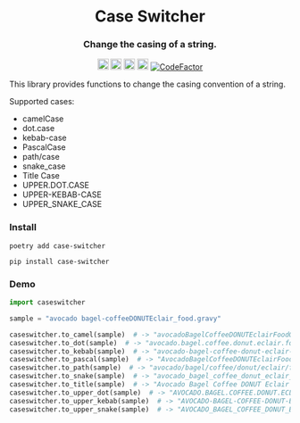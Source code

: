 <div align=center>
<!-- Title: -->
  <h1>Case Switcher</h1>
  <h3>Change the casing of a string.</h3>
<!-- Labels: -->
  <!-- First row: -->
  <img src="https://img.shields.io/badge/license-MIT-green"
   height="20"
   alt="License: MIT">
  <img src="https://img.shields.io/badge/code%20style-black-000000.svg"
   height="20"
   alt="Code style: black">
  <img src="https://img.shields.io/pypi/v/case-switcher.svg"
   height="20"
   alt="PyPI version">
  <img src="https://img.shields.io/badge/coverage-100%25-success"
   height="20"
   alt="Code Coverage">
  <a href="https://www.codefactor.io/repository/github/matthew-burkard/case-switcher">
    <img
     src="https://www.codefactor.io/repository/github/matthew-burkard/case-switcher/badge"
     alt="CodeFactor" />
  </a>
</div>

This library provides functions to change the casing convention of a string.

Supported cases:

- camelCase
- dot.case
- kebab-case
- PascalCase
- path/case
- snake_case
- Title Case
- UPPER.DOT.CASE
- UPPER-KEBAB-CASE
- UPPER_SNAKE_CASE

### Install

```shell
poetry add case-switcher
```

```shell
pip install case-switcher
```

### Demo

```python
import caseswitcher

sample = "avocado bagel-coffeeDONUTEclair_food.gravy"

caseswitcher.to_camel(sample)  # -> "avocadoBagelCoffeeDONUTEclairFoodGravy"
caseswitcher.to_dot(sample)  # -> "avocado.bagel.coffee.donut.eclair.food.gravy"
caseswitcher.to_kebab(sample)  # -> "avocado-bagel-coffee-donut-eclair-food-gravy"
caseswitcher.to_pascal(sample)  # -> "AvocadoBagelCoffeeDONUTEclairFoodGravy"
caseswitcher.to_path(sample)  # -> "avocado/bagel/coffee/donut/eclair/food/gravy"
caseswitcher.to_snake(sample)  # -> "avocado_bagel_coffee_donut_eclair_food_gravy"
caseswitcher.to_title(sample)  # -> "Avocado Bagel Coffee DONUT Eclair Food Gravy"
caseswitcher.to_upper_dot(sample)  # -> "AVOCADO.BAGEL.COFFEE.DONUT.ECLAIR.FOOD.GRAVY"
caseswitcher.to_upper_kebab(sample)  # -> "AVOCADO-BAGEL-COFFEE-DONUT-ECLAIR-FOOD-GRAVY"
caseswitcher.to_upper_snake(sample)  # -> "AVOCADO_BAGEL_COFFEE_DONUT_ECLAIR_FOOD_GRAVY"
```
